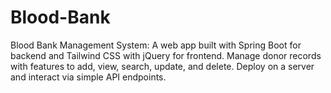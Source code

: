 # Blood-Bank
Blood Bank Management System: A web app built with Spring Boot for backend and Tailwind CSS with jQuery for frontend. Manage donor records with features to add, view, search, update, and delete. Deploy on a server and interact via simple API endpoints.
